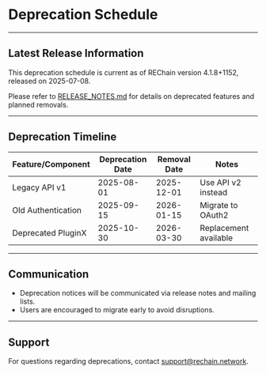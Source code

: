 # Deprecation Schedule

---

## Latest Release Information

This deprecation schedule is current as of REChain version 4.1.8+1152, released on 2025-07-08.

Please refer to [RELEASE_NOTES.md](./RELEASE_NOTES.md) for details on deprecated features and planned removals.

---

## Deprecation Timeline

| Feature/Component | Deprecation Date | Removal Date | Notes |
|-------------------|------------------|--------------|-------|
| Legacy API v1      | 2025-08-01       | 2025-12-01   | Use API v2 instead |
| Old Authentication | 2025-09-15       | 2026-01-15   | Migrate to OAuth2  |
| Deprecated PluginX | 2025-10-30       | 2026-03-30   | Replacement available |

---

## Communication

- Deprecation notices will be communicated via release notes and mailing lists.
- Users are encouraged to migrate early to avoid disruptions.

---

## Support

For questions regarding deprecations, contact support@rechain.network.
